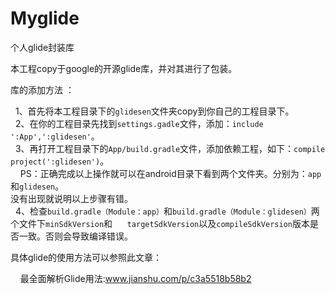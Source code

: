 # Myglide

个人glide封装库

本工程copy于google的开源glide库，并对其进行了包装。

库的添加方法 ：   

    1、首先将本工程目录下的`glidesen`文件夹copy到你自己的工程目录下。    
    2、在你的工程目录先找到`settings.gadle`文件，添加：`include ':App',':glidesen'`。   
    3、再打开工程目录下的`App/build.gradle`文件，添加依赖工程，如下：`compile project(':glidesen')`。     
        PS：正确完成以上操作就可以在android目录下看到两个文件夹。分别为：`app`和`glidesen`。    
               没有出现就说明以上步骤有错。    
    4、检查`build.gradle（Module：app）`和`build.gradle（Module：glidesen）`两个文件下`minSdkVersion`和
      `targetSdkVersion`以及`compileSdkVersion`版本是否一致。否则会导致编译错误。
      
   具体glide的使用方法可以参照此文章：
   
       最全面解析Glide用法:www.jianshu.com/p/c3a5518b58b2

